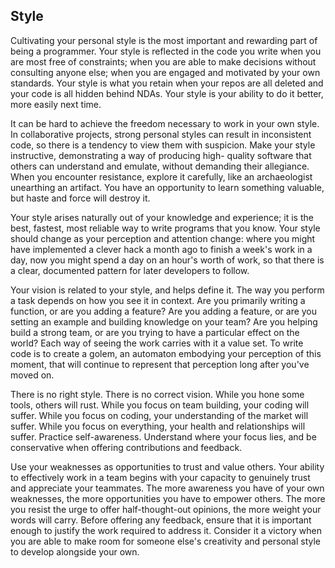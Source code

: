 ## Style

Cultivating your personal style is the most important
and rewarding part of being a programmer. Your style is reflected in
the code you write when you are most free of constraints; when you are
able to make decisions without consulting anyone else; when you are 
engaged and motivated by your own standards. Your style is what you 
retain when your repos are all deleted and your code is all hidden 
behind NDAs. Your style is your ability to do it better, more easily
next time.

It can be hard to achieve the freedom necessary to work in your own
style. In collaborative projects, strong personal styles can result in
inconsistent code, so there is a tendency to view them with suspicion.
Make your style instructive, demonstrating a way of producing high-
quality software that others can understand and emulate, without 
demanding their allegiance. When you encounter resistance, explore it 
carefully, like an archaeologist unearthing an artifact. You have an
opportunity to learn something valuable, but haste and force will 
destroy it.

Your style arises naturally out of your knowledge and experience; 
it is the best, fastest, most reliable way to write programs that you
know. Your style should change as your perception and attention change:
where you might have implemented a clever hack a month ago to finish a
week's work in a day, now you might spend a day on an hour's worth of
work, so that there is a clear, documented pattern for later developers
to follow.

Your vision is related to your style, and helps define it. The way
you perform a task depends on how you see it in context. Are you
primarily writing a function, or are you adding a feature? Are you
adding a feature, or are you setting an example and building knowledge
on your team? Are you helping build a strong team, or are you trying
to have a particular effect on the world? Each way of seeing the work
carries with it a value set. To write code is to create a golem, an
automaton embodying your perception of this moment, that will continue
to represent that perception long after you've moved on.

There is no right style. There is no correct vision. While you hone
some tools, others will rust. While you focus on team building, your
coding will suffer. While you focus on coding, your understanding of
the market will suffer. While you focus on everything, your health and
relationships will suffer. Practice self-awareness. Understand where
your focus lies, and be conservative when offering contributions and
feedback.

Use your weaknesses as opportunities to trust and value others.
Your ability to effectively work in a team begins with your capacity
to genuinely trust and appreciate your teammates. The more awareness
you have of your own weaknesses, the more opportunities you have to
empower others. The more you resist the urge to offer half-thought-out
opinions, the more weight your words will carry. Before offering any
feedback, ensure that it is important enough to justify the work
required to address it. Consider it a victory when you are able to
make room for someone else's creativity and personal style to develop
alongside your own.
